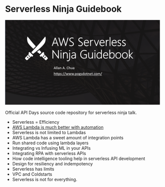 # Serverless Ninja Guidebook

![Banner](https://github.com/allanchua101/serverless-ninja/blob/master/Banner.png)

Official API Days source code repository for serverless ninja talk.

- Serverless = Efficiency
- [AWS Lambda is much better with automation](https://github.com/allanchua101/serverless-ninja/tree/master/002-automation)
- Serverless is not limited to Lambdas
- AWS Lambda has a sweet amount of integration points
- Run shared code using lambda layers
- Integrating vs Infusing ML in your APIs 
- Integrating RPA with serverless APIs
- How code intelligence tooling help in serverless API development
- Design for resiliency and indempotency
- Serverless has limits
- VPC and Coldstarts
- Serverless is not for everything.
